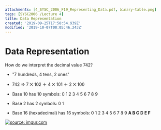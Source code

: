 ```yaml
---
attachments: [4_SYSC_2006_F19_Representing_Data.pdf, binary-table.png]
tags: [SYSC2006 /Lecture 4]
title: Data Representation
created: '2019-09-25T17:58:54.939Z'
modified: '2019-10-07T00:05:46.243Z'
---
```


# Data Representation
How do we interpret the decimal value 742?
* "7 hundreds, 4 tens, 2 ones"
* 742 ⇒ 7 ⨉ 102 ＋ 4 ⨉ 101 ＋ 2 ⨉ 100

* Base 10 has 10 symbols: 0 1 2 3 4 5 6 7 8 9
* Base 2 has 2 symbols: 0 1
* Base 16 (hexadecimal) has 16 symbols: 0 1 2 3 4 5 6 7 8 9 **A B C D E F**

<a href="https://imgur.com/wJsEMtn"><img src="https://i.imgur.com/wJsEMtn.png" title="source: imgur.com" /></a>



